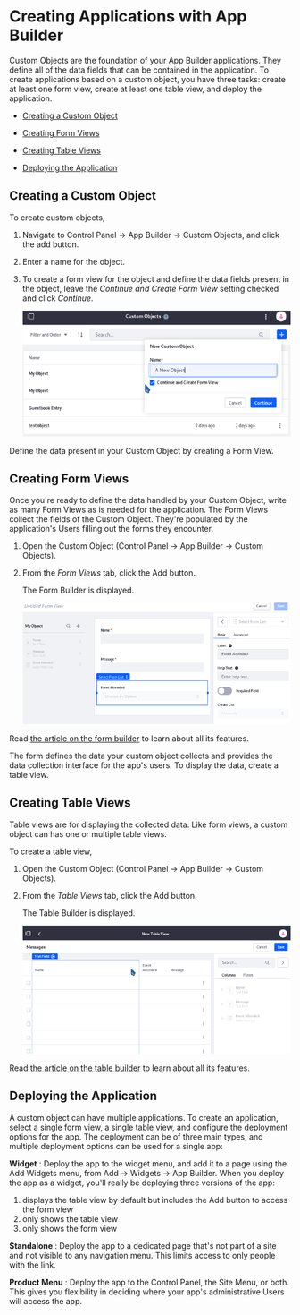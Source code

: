 # Creating Applications with App Builder

Custom Objects are the foundation of your App Builder applications. They define all of the data fields that can be contained in the application. To create applications based on a custom object, you have three tasks: create at least one form view, create at least one table view, and deploy the application.

- [Creating a Custom Object](#creating-a-custom-object)

- [Creating Form Views](#creating-form-views)

- [Creating Table Views](#creating-table-views)

- [Deploying the Application](#deploying-the-application)

## Creating a Custom Object

To create custom objects, 

1.  Navigate to Control Panel &rarr; App Builder &rarr; Custom Objects, and click the add button.

2.  Enter a name for the object.

3.  To create a form view for the object and define the data fields present in the object, leave the _Continue and Create Form View_ setting checked and click _Continue_.

    ![Figure x: Creating a Custom Object is the first step to writing an App Builder application.](./images/app-builder-custom-object.png)

Define the data present in your Custom Object by creating a Form View.

## Creating Form Views

Once you're ready to define the data handled by your Custom Object, write as many Form Views as is needed for the application. The Form Views collect the fields of the Custom Object. They're populated by the application's Users filling out the forms they encounter.

1.  Open the Custom Object (Control Panel &rarr; App Builder &rarr; Custom Objects).

2.  From the _Form Views_ tab, click the Add button.

    The Form Builder is displayed.

    ![Figure x: Use the form builder embedded inside the App Builder to create form views.](./images/app-builder-form-builder.png)

Read [the article on the form builder](placeholder) to learn about all its features.

The form defines the data your custom object collects and provides the data collection interface for the app's users. To display the data, create a table view.

## Creating Table Views

Table views are for displaying the collected data. Like form views, a custom object can has one or multiple table views.

To create a table view, 

1.  Open the Custom Object (Control Panel &rarr; App Builder &rarr; Custom Objects).

2.  From the _Table Views_ tab, click the Add button.

    The Table Builder is displayed.

    ![Figure x: Use the table builder embedded inside the App Builder to create table views.](./images/app-builder-table-builder.png)

Read [the article on the table builder](placeholder) to learn about all its features.

## Deploying the Application

A custom object can have multiple applications. To create an application, select a single form view, a single table view, and configure the deployment options for the app. The deployment can be of three main types, and multiple deployment options can be used for a single app:

**Widget**
: Deploy the app to the widget menu, and add it to a page using the Add Widgets menu, from Add &rarr; Widgets &rarr; App Builder. When you deploy the app as a widget, you'll really be deploying three versions of the app:

1.  displays the table view by default but includes the Add button to access the form view
2.  only shows the table view
3.  only shows the form view

**Standalone**
: Deploy the app to a dedicated page that's not part of a site and not visible to any navigation menu. This limits access to only people with the link.

**Product Menu**
: Deploy the app to the Control Panel, the Site Menu, or both. This gives you flexibility in deciding where your app's administrative Users will access the app.
